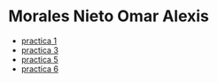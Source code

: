 # Morales Nieto Omar Alexis
- [practica 1](./practica-1.md)
- [practica 3](https://github.com/omarrr-rgb/practica-3-de-programacion)
- [practica 5](./practica-5.md)
- [practica 6](https://github.com/omarrr-rgb/Practica-6.git)

